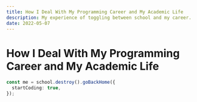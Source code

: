 ```yaml
---
title: How I Deal With My Programming Career and My Academic Life
description: My experience of toggling between school and my career.
date: 2022-05-07
---
```


# How I Deal With My Programming Career and My Academic Life

```typescript
const me = school.destroy().goBackHome({
  startCoding: true,
});
```
